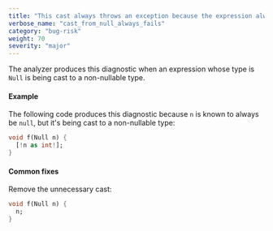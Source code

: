```yaml
---
title: "This cast always throws an exception because the expression always evaluates to 'null'"
verbose_name: "cast_from_null_always_fails"
category: "bug-risk"
weight: 70
severity: "major"
---
```

The analyzer produces this diagnostic when an expression whose type is
`Null` is being cast to a non-nullable type.

#### Example

The following code produces this diagnostic because `n` is known to always
be `null`, but it's being cast to a non-nullable type:

```dart
void f(Null n) {
  [!n as int!];
}
```

#### Common fixes

Remove the unnecessary cast:

```dart
void f(Null n) {
  n;
}
```
